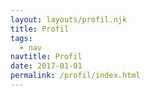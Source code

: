 ```yaml
---
layout: layouts/profil.njk
title: Profil
tags:
  - nav
navtitle: Profil
date: 2017-01-01
permalink: /profil/index.html
---
```

